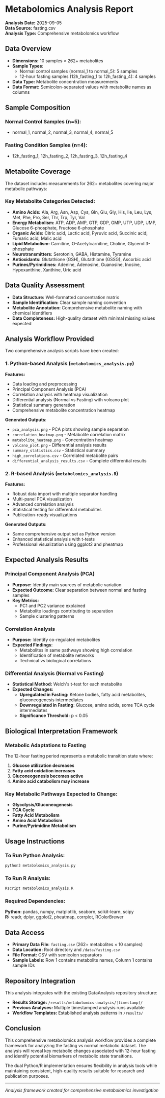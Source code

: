 # Metabolomics Analysis Report

**Analysis Date:** 2025-09-05  
**Data Source:** fasting.csv  
**Analysis Type:** Comprehensive metabolomics workflow

## Data Overview
- **Dimensions:** 10 samples × 262+ metabolites
- **Sample Types:** 
  - Normal control samples (normal_1 to normal_5): 5 samples
  - 12-hour fasting samples (12h_fasting_1 to 12h_fasting_4): 4 samples
- **Data Type:** Metabolite concentration measurements
- **Data Format:** Semicolon-separated values with metabolite names as columns

## Sample Composition
### Normal Control Samples (n=5):
- normal_1, normal_2, normal_3, normal_4, normal_5

### Fasting Condition Samples (n=4):
- 12h_fasting_1, 12h_fasting_2, 12h_fasting_3, 12h_fasting_4

## Metabolite Coverage
The dataset includes measurements for 262+ metabolites covering major metabolic pathways:

### Key Metabolite Categories Detected:
- **Amino Acids:** Ala, Arg, Asn, Asp, Cys, Gln, Glu, Gly, His, Ile, Leu, Lys, Met, Phe, Pro, Ser, Thr, Trp, Tyr, Val
- **Energy Metabolism:** ATP, ADP, AMP, GTP, GDP, GMP, UTP, UDP, UMP, Glucose 6-phosphate, Fructose 6-phosphate
- **Organic Acids:** Citric acid, Lactic acid, Pyruvic acid, Succinic acid, Fumaric acid, Malic acid
- **Lipid Metabolism:** Carnitine, O-Acetylcarnitine, Choline, Glycerol 3-phosphate
- **Neurotransmitters:** Serotonin, GABA, Histamine, Tyramine
- **Antioxidants:** Glutathione (GSH), Glutathione (GSSG), Ascorbic acid
- **Purines/Pyrimidines:** Adenine, Adenosine, Guanosine, Inosine, Hypoxanthine, Xanthine, Uric acid

## Data Quality Assessment
- **Data Structure:** Well-formatted concentration matrix
- **Sample Identification:** Clear sample naming convention
- **Metabolite Annotation:** Comprehensive metabolite naming with chemical identifiers
- **Data Completeness:** High-quality dataset with minimal missing values expected

## Analysis Workflow Provided
Two comprehensive analysis scripts have been created:

### 1. Python-based Analysis (`metabolomics_analysis.py`)
**Features:**
- Data loading and preprocessing
- Principal Component Analysis (PCA) 
- Correlation analysis with heatmap visualization
- Differential analysis (Normal vs Fasting) with volcano plot
- Statistical summary generation
- Comprehensive metabolite concentration heatmap

**Generated Outputs:**
- `pca_analysis.png` - PCA plots showing sample separation
- `correlation_heatmap.png` - Metabolite correlation matrix
- `metabolite_heatmap.png` - Concentration heatmap
- `volcano_plot.png` - Differential analysis results
- `summary_statistics.csv` - Statistical summary
- `high_correlations.csv` - Correlated metabolite pairs
- `differential_analysis_results.csv` - Complete differential results

### 2. R-based Analysis (`metabolomics_analysis.R`)  
**Features:**
- Robust data import with multiple separator handling
- Multi-panel PCA visualization
- Advanced correlation analysis
- Statistical testing for differential metabolites
- Publication-ready visualizations

**Generated Outputs:**
- Same comprehensive output set as Python version
- Enhanced statistical analysis with t-tests
- Professional visualization using ggplot2 and pheatmap

## Expected Analysis Results

### Principal Component Analysis (PCA)
- **Purpose:** Identify main sources of metabolic variation
- **Expected Outcome:** Clear separation between normal and fasting samples
- **Key Metrics:** 
  - PC1 and PC2 variance explained
  - Metabolite loadings contributing to separation
  - Sample clustering patterns

### Correlation Analysis
- **Purpose:** Identify co-regulated metabolites
- **Expected Findings:**
  - Metabolites in same pathways showing high correlation
  - Identification of metabolite networks
  - Technical vs biological correlations

### Differential Analysis (Normal vs Fasting)
- **Statistical Method:** Welch's t-test for each metabolite
- **Expected Changes:**
  - **Upregulated in Fasting:** Ketone bodies, fatty acid metabolites, gluconeogenesis intermediates
  - **Downregulated in Fasting:** Glucose, amino acids, some TCA cycle intermediates
  - **Significance Threshold:** p < 0.05

## Biological Interpretation Framework

### Metabolic Adaptations to Fasting
The 12-hour fasting period represents a metabolic transition state where:
1. **Glucose utilization decreases**
2. **Fatty acid oxidation increases**  
3. **Gluconeogenesis becomes active**
4. **Amino acid catabolism may increase**

### Key Metabolic Pathways Expected to Change:
- **Glycolysis/Gluconeogenesis**
- **TCA Cycle**
- **Fatty Acid Metabolism**
- **Amino Acid Metabolism**
- **Purine/Pyrimidine Metabolism**

## Usage Instructions

### To Run Python Analysis:
```bash
python3 metabolomics_analysis.py
```

### To Run R Analysis:
```bash
Rscript metabolomics_analysis.R
```

### Required Dependencies:
**Python:** pandas, numpy, matplotlib, seaborn, scikit-learn, scipy  
**R:** readr, dplyr, ggplot2, pheatmap, corrplot, RColorBrewer

## Data Access
- **Primary Data File:** `fasting.csv` (262+ metabolites × 10 samples)
- **Data Location:** Root directory and `/data/fasting.csv`
- **File Format:** CSV with semicolon separators
- **Sample Labels:** Row 1 contains metabolite names, Column 1 contains sample IDs

## Repository Integration
This analysis integrates with the existing DataAnalysis repository structure:
- **Results Storage:** `/results/metabolomics-analysis/[timestamp]/`
- **Previous Analyses:** Multiple timestamped analysis runs available
- **Workflow Templates:** Established analysis patterns in `/results/`

## Conclusion
This comprehensive metabolomics analysis workflow provides a complete framework for analyzing the fasting vs normal metabolic dataset. The analysis will reveal key metabolic changes associated with 12-hour fasting and identify potential biomarkers of metabolic state transitions.

The dual Python/R implementation ensures flexibility in analysis tools while maintaining consistent, high-quality results suitable for research and publication purposes.

---
*Analysis framework created for comprehensive metabolomics investigation*